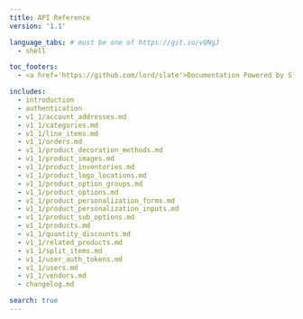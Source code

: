```yaml
---
title: API Reference
version: '1.1'

language_tabs: # must be one of https://git.io/vQNgJ
  - shell

toc_footers:
  - <a href='https://github.com/lord/slate'>Documentation Powered by Slate</a>

includes:
  - introduction
  - authentication
  - v1_1/account_addresses.md
  - v1_1/categories.md
  - v1_1/line_items.md
  - v1_1/orders.md
  - v1_1/product_decoration_methods.md
  - v1_1/product_images.md
  - v1_1/product_inventories.md
  - v1_1/product_logo_locations.md
  - v1_1/product_option_groups.md
  - v1_1/product_options.md
  - v1_1/product_personalization_forms.md
  - v1_1/product_personalization_inputs.md
  - v1_1/product_sub_options.md
  - v1_1/products.md
  - v1_1/quantity_discounts.md
  - v1_1/related_products.md
  - v1_1/split_items.md
  - v1_1/user_auth_tokens.md
  - v1_1/users.md
  - v1_1/vendors.md
  - changelog.md

search: true
---
```


